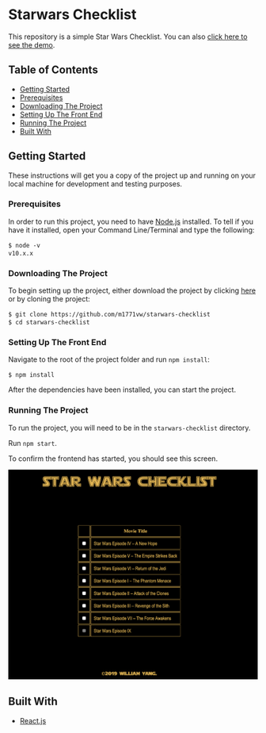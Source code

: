 # Starwars Checklist

This repository is a simple Star Wars Checklist. You can also [click here to see the demo](https://m1771vw.github.io/starwars-checklist/).  

## Table of Contents

- [Getting Started](#getting-started)
- [Prerequisites](#prerequisites)
- [Downloading The Project](#downloading-the-project)
- [Setting Up The Front End](#setting-up-the-front-end)
- [Running The Project](#running-the-project)
- [Built With](#built-with)


## Getting Started

These instructions will get you a copy of the project up and running on your local machine for development and testing purposes. 

### Prerequisites

In order to run this project, you need to have [Node.js](https://nodejs.org/en/) installed. To tell if you have it installed, open your Command Line/Terminal and type the following:

```
$ node -v
v10.x.x
```

### Downloading The Project

To begin setting up the project, either download the project by clicking [here](https://github.com/m1771vw/starwars-checklist.git) or by cloning the project: 

```
$ git clone https://github.com/m1771vw/starwars-checklist
$ cd starwars-checklist
```

### Setting Up The Front End

Navigate to the root of the project folder and run `npm install`:
```
$ npm install
```
After the dependencies have been installed, you can start the project.

### Running The Project

To run the project, you will need to be in the `starwars-checklist` directory. 

Run `npm start`.

To confirm the frontend has started, you should see this screen.

<p align="center">
  <img src="./src/assets/img/homepage.png" alt="Home Page"/>
</p>

## Built With

* [React.js](https://reactjs.org/) 
